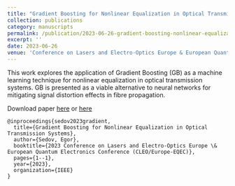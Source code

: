 ```yaml
---
title: "Gradient Boosting for Nonlinear Equalization in Optical Transmission Systems"
collection: publications
category: manuscripts
permalink: /publication/2023-06-26-gradient-boosting-nonlinear-equalization
excerpt: ''
date: 2023-06-26
venue: 'Conference on Lasers and Electro-Optics Europe & European Quantum Electronics Conference (CLEO/Europe–EQEC 2023)'
---
```

This work explores the application of Gradient Boosting (GB) as a machine learning technique for nonlinear equalization in optical transmission systems. 
GB is presented as a viable alternative to neural networks for mitigating signal distortion effects in fibre propagation.

Download paper [here](http://esf0.github.io/files/publication/gradient_boosting_nonlinear_equalization_optical_transmission.pdf) or
[here](https://ieeexplore.ieee.org/abstract/document/10231699)

```
@inproceedings{sedov2023gradient,
  title={Gradient Boosting for Nonlinear Equalization in Optical Transmission Systems},
  author={Sedov, Egor},
  booktitle={2023 Conference on Lasers and Electro-Optics Europe \& European Quantum Electronics Conference (CLEO/Europe-EQEC)},
  pages={1--1},
  year={2023},
  organization={IEEE}
}
```